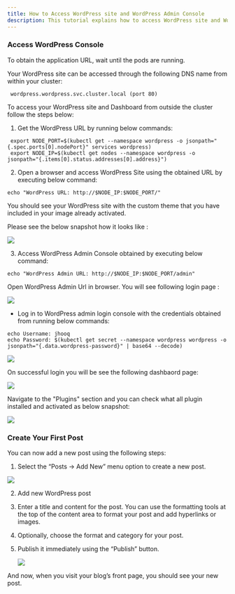 ```yaml
---
title: How to Access WordPress site and WordPress Admin Console
description: This tutorial explains how to access WordPress site and WordPress Admin Console once chart installed successfully
---
```



### Access WordPress Console


To obtain the application URL, wait until the pods are running.


Your WordPress site can be accessed through the following DNS name from within your cluster:

```
 wordpress.wordpress.svc.cluster.local (port 80)
```

To access your WordPress site and Dashboard from outside the cluster follow the steps below:


1. Get the WordPress URL by running below commands:


```execute
 export NODE_PORT=$(kubectl get --namespace wordpress -o jsonpath="{.spec.ports[0].nodePort}" services wordpress)
 export NODE_IP=$(kubectl get nodes --namespace wordpress -o jsonpath="{.items[0].status.addresses[0].address}")
```


2. Open a browser and access WordPress Site using the obtained URL by executing below command:

```execute
echo "WordPress URL: http://$NODE_IP:$NODE_PORT/"
```
You should see your WordPress site with the custom theme that you have included in your image already activated. 

Please see the below snapshot how it looks like :

![](_images/wordpress-site.PNG)

3. Access WordPress Admin Console obtained by executing below command:

```execute
echo "WordPress Admin URL: http://$NODE_IP:$NODE_PORT/admin"
```
Open WordPress Admin Url in browser. You will see following login page :

![](_images/login-console-final.PNG)

- Log in to WordPress admin login console with the credentials obtained from running below commands:

```execute
echo Username: jhooq
echo Password: $(kubectl get secret --namespace wordpress wordpress -o jsonpath="{.data.wordpress-password}" | base64 --decode)
```

![](_images/console-admin-final.PNG)

On successful login you will be see the following dashbaord page:

![](_images/dashboard-wordpress.PNG)

Navigate to the "Plugins" section and you can check what all plugin installed and activated as below snapshot:

![](_images/plugins.PNG)


### Create Your First Post

You can now add a new post using the following steps:

1. Select the “Posts -> Add New” menu option to create a new post.

  ![](_images/posts.png)

2. Add new WordPress post

3. Enter a title and content for the post. You can use the formatting tools at the top of the content area to format your post and add hyperlinks or images.

4. Optionally, choose the format and category for your post.

5. Publish it immediately using the “Publish” button.
   
   ![](_images/publish.png)


And now, when you visit your blog’s front page, you should see your new post.



